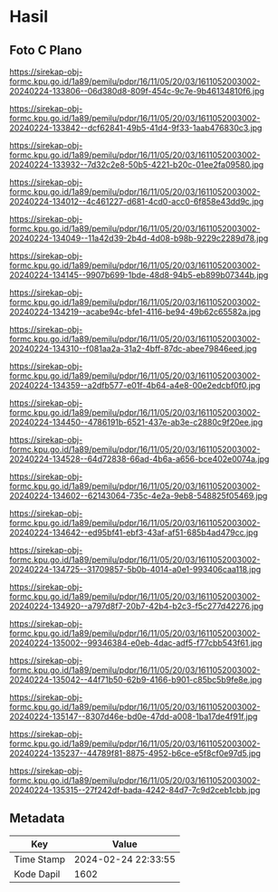 # Hasil

## Foto C Plano

https://sirekap-obj-formc.kpu.go.id/1a89/pemilu/pdpr/16/11/05/20/03/1611052003002-20240224-133806--06d380d8-809f-454c-9c7e-9b46134810f6.jpg

https://sirekap-obj-formc.kpu.go.id/1a89/pemilu/pdpr/16/11/05/20/03/1611052003002-20240224-133842--dcf62841-49b5-41d4-9f33-1aab476830c3.jpg

https://sirekap-obj-formc.kpu.go.id/1a89/pemilu/pdpr/16/11/05/20/03/1611052003002-20240224-133932--7d32c2e8-50b5-4221-b20c-01ee2fa09580.jpg

https://sirekap-obj-formc.kpu.go.id/1a89/pemilu/pdpr/16/11/05/20/03/1611052003002-20240224-134012--4c461227-d681-4cd0-acc0-6f858e43dd9c.jpg

https://sirekap-obj-formc.kpu.go.id/1a89/pemilu/pdpr/16/11/05/20/03/1611052003002-20240224-134049--11a42d39-2b4d-4d08-b98b-9229c2289d78.jpg

https://sirekap-obj-formc.kpu.go.id/1a89/pemilu/pdpr/16/11/05/20/03/1611052003002-20240224-134145--9907b699-1bde-48d8-94b5-eb899b07344b.jpg

https://sirekap-obj-formc.kpu.go.id/1a89/pemilu/pdpr/16/11/05/20/03/1611052003002-20240224-134219--acabe94c-bfe1-4116-be94-49b62c65582a.jpg

https://sirekap-obj-formc.kpu.go.id/1a89/pemilu/pdpr/16/11/05/20/03/1611052003002-20240224-134310--f081aa2a-31a2-4bff-87dc-abee79846eed.jpg

https://sirekap-obj-formc.kpu.go.id/1a89/pemilu/pdpr/16/11/05/20/03/1611052003002-20240224-134359--a2dfb577-e01f-4b64-a4e8-00e2edcbf0f0.jpg

https://sirekap-obj-formc.kpu.go.id/1a89/pemilu/pdpr/16/11/05/20/03/1611052003002-20240224-134450--4786191b-6521-437e-ab3e-c2880c9f20ee.jpg

https://sirekap-obj-formc.kpu.go.id/1a89/pemilu/pdpr/16/11/05/20/03/1611052003002-20240224-134528--64d72838-66ad-4b6a-a656-bce402e0074a.jpg

https://sirekap-obj-formc.kpu.go.id/1a89/pemilu/pdpr/16/11/05/20/03/1611052003002-20240224-134602--62143064-735c-4e2a-9eb8-548825f05469.jpg

https://sirekap-obj-formc.kpu.go.id/1a89/pemilu/pdpr/16/11/05/20/03/1611052003002-20240224-134642--ed95bf41-ebf3-43af-af51-685b4ad479cc.jpg

https://sirekap-obj-formc.kpu.go.id/1a89/pemilu/pdpr/16/11/05/20/03/1611052003002-20240224-134725--31709857-5b0b-4014-a0e1-993406caa118.jpg

https://sirekap-obj-formc.kpu.go.id/1a89/pemilu/pdpr/16/11/05/20/03/1611052003002-20240224-134920--a797d8f7-20b7-42b4-b2c3-f5c277d42276.jpg

https://sirekap-obj-formc.kpu.go.id/1a89/pemilu/pdpr/16/11/05/20/03/1611052003002-20240224-135002--99346384-e0eb-4dac-adf5-f77cbb543f61.jpg

https://sirekap-obj-formc.kpu.go.id/1a89/pemilu/pdpr/16/11/05/20/03/1611052003002-20240224-135042--44f71b50-62b9-4166-b901-c85bc5b9fe8e.jpg

https://sirekap-obj-formc.kpu.go.id/1a89/pemilu/pdpr/16/11/05/20/03/1611052003002-20240224-135147--8307d46e-bd0e-47dd-a008-1ba17de4f91f.jpg

https://sirekap-obj-formc.kpu.go.id/1a89/pemilu/pdpr/16/11/05/20/03/1611052003002-20240224-135237--44789f81-8875-4952-b6ce-e5f8cf0e97d5.jpg

https://sirekap-obj-formc.kpu.go.id/1a89/pemilu/pdpr/16/11/05/20/03/1611052003002-20240224-135315--27f242df-bada-4242-84d7-7c9d2ceb1cbb.jpg


## Metadata

| Key        | Value               |
| ---------- | ------------------- |
| Time Stamp | 2024-02-24 22:33:55 |
| Kode Dapil | 1602                |



